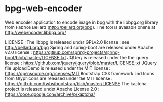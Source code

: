 # bpg-web-encoder
Web encoder application to encode image in bpg with the libbpg.org library from Fabrice Bellard (http://bellard.org/bpg).
The tool is available online at http://webencoder.libbpg.org/



LICENSE :
The libbpg is released under GPLv2.0 license : see http://bellard.org/bpg
Spring and spring-boot are released under Apache v2.0 license : https://github.com/spring-projects/spring-boot/blob/master/LICENSE.txt
JQUery is released under the the jquery license : https://github.com/jquery/jquery/blob/master/LICENSE.txt
JQuery file upload Demo is released under the MIT license : https://opensource.org/licenses/MIT
Bootstrap CSS framework and Icons from Glyphicons are released under the MIT license : https://github.com/twbs/bootstrap/blob/master/LICENSE
The kaptcha project is released under Apache License 2.0 : https://code.google.com/archive/p/kaptcha/

